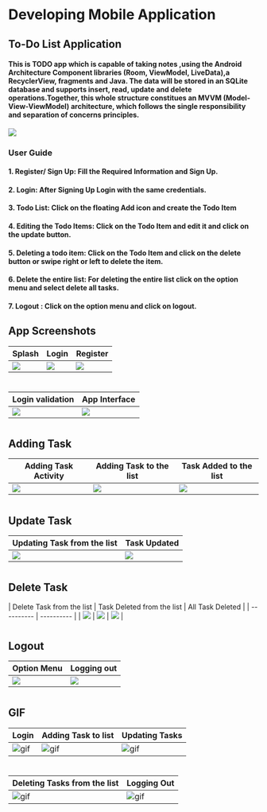 # Developing Mobile Application
## To-Do List Application
#### This is TODO app which is capable of taking notes ,using the Android Architecture Component libraries (Room, ViewModel, LiveData),a RecyclerView, fragments and Java. The data will be stored in an SQLite database and supports insert, read, update and delete operations.Together, this whole structure constitues an MVVM (Model-View-ViewModel) architecture, which follows the single responsibility and separation of concerns principles.
![](./screenshots/android_component.jpg)
### User Guide
#### 1. Register/ Sign Up: Fill the Required Information and Sign Up.
#### 2. Login: After Signing Up Login with the same credentials.
#### 3. Todo List: Click on the floating Add icon and create the Todo Item
#### 4. Editing the Todo Items: Click on the Todo Item and edit it and click on the update button.
#### 5. Deleting a todo item: Click on the Todo Item and click on the delete button or swipe right or left to delete the item. 
#### 6. Delete the entire list: For deleting the entire list click on the option menu and select delete all tasks.
#### 7. Logout : Click on the option menu and click on logout.
## App Screenshots
| Splash  | Login | Register |
| ------------- | ------------- |------------- |
| ![](./screenshots/splash.jpg) | ![](./screenshots/login.jpg)  | ![](./screenshots/register.jpg)  |
#
| Login validation  | App Interface |
| ---------- | ---------- |
| ![](./screenshots/login_valid.jpg)  | ![](./screenshots/todo_app.jpg)  |
#
## Adding Task
| Adding Task Activity  | Adding Task to the list | Task Added to the list |
| ------------- | ------------- |------------- |
| ![](./screenshots/addupdate.jpg) | ![](./screenshots/addupdate2.jpg)  | ![](./screenshots/add_task.jpg)  |
#
## Update Task
| Updating Task from the list | Task Updated |
| ---------- | ---------- |
| ![](./screenshots/update_task.jpg)  | ![](./screenshots/updated_task.jpg)  |
#
## Delete Task
| Delete Task from the list | Task Deleted from the list | All Task Deleted |
| ---------- | ---------- |
| ![](./screenshots/update_task.jpg)  | ![](./screenshots/delete_task.jpg)  | ![](./screenshots/deleteall.jpg)  |
#
## Logout
| Option Menu | Logging out |
| ---------- | ---------- |
| ![](./screenshots/option_menu.jpg)  | ![](./screenshots/option_menu1.jpg)  |
#
## GIF
| Login  | Adding Task to list | Updating Tasks |
| ------------- | ------------- |------------- |
| ![gif](./gif/logingif.gif) | ![gif](./gif/addinggif.gif)  | ![gif](./gif/updategif.gif)  |
#
| Deleting Tasks from the list  | Logging Out |
| ------------- | ------------- |
| ![gif](./gif/deletegif.gif) | ![gif](./gif/logoutgif.gif)  |

